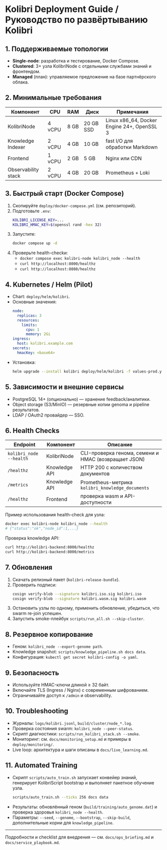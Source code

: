 # Kolibri Deployment Guide / Руководство по развёртыванию Kolibri

## 1. Поддерживаемые топологии
- **Single-node**: разработка и тестирование, Docker Compose.
- **Clustered**: 3+ узла KolibriNode с отдельными службами знаний и фронтендом.
- **Managed** (план): управляемое предложение на базе партнёрского облака.

## 2. Минимальные требования
| Компонент | CPU | RAM | Диск | Примечания |
|-----------|-----|-----|------|-----------|
| KolibriNode | 4 vCPU | 8 GB | 20 GB SSD | Linux x86_64, Docker Engine 24+, OpenSSL 3 |
| Knowledge Indexer | 2 vCPU | 4 GB | 10 GB | fast I/O для обработки Markdown |
| Frontend | 1 vCPU | 2 GB | 5 GB | Nginx или CDN |
| Observability stack | 2 vCPU | 4 GB | 20 GB | Prometheus + Loki |

## 3. Быстрый старт (Docker Compose)
1. Скопируйте `deploy/docker-compose.yml` (см. репозиторий).
2. Подготовьте `.env`:
   ```bash
   KOLIBRI_LICENSE_KEY=...
   KOLIBRI_HMAC_KEY=$(openssl rand -hex 32)
   ```
3. Запустите:
   ```bash
   docker compose up -d
   ```
4. Проверьте health-checkи:
   - `docker compose exec kolibri-node kolibri_node --health`
   - `curl http://localhost:8000/healthz`
   - `curl http://localhost:8080/healthz`

## 4. Kubernetes / Helm (Pilot)
- Chart: `deploy/helm/kolibri`.
- Основные значения:
  ```yaml
  node:
    replicas: 3
    resources:
      limits:
        cpu: 1
        memory: 2Gi
  ingress:
    host: kolibri.example.com
  secrets:
    hmacKey: <base64>
  ```
- Установка:
  ```bash
  helm upgrade --install kolibri deploy/helm/kolibri -f values-prod.yaml
  ```

## 5. Зависимости и внешние сервисы
- PostgreSQL 14+ (опционально) — хранение feedback/аналитики.
- Object storage (S3/MinIO) — резервные копии genoma и pipeline результатов.
- LDAP / OAuth2 провайдер — SSO.

## 6. Health Checks
| Endpoint | Компонент | Описание |
|----------|-----------|----------|
| `kolibri_node --health` | KolibriNode | CLI-проверка генома, семени и HMAC (возвращает JSON) |
| `/healthz` | Knowledge API | HTTP 200 с количеством документов |
| `/metrics` | Knowledge API | Prometheus-метрика `kolibri_knowledge_documents` |
| `/healthz` | Frontend | проверка wasm и API-доступности |

Пример использования health-check для узла:

```bash
docker exec kolibri-node kolibri_node --health
# {"status":"ok","node_id":1,...}
```

Проверка knowledge API:

```bash
curl http://kolibri-backend:8000/healthz
curl http://kolibri-backend:8000/metrics
```

## 7. Обновления
1. Скачать релизный пакет (`kolibri-release-bundle`).
2. Проверить подписи:
   ```bash
   cosign verify-blob --signature kolibri.iso.sig kolibri.iso
   cosign verify-blob --signature kolibri.wasm.sig kolibri.wasm
   ```
3. Остановить узлы по одному, применить обновление, убедиться, что swarm re-join успешен.
4. Запустить smoke-плейбук `scripts/run_all.sh --skip-cluster`.

## 8. Резервное копирование
- Геном: `kolibri_node --export-genome path`.
- Knowledge snapshot: `scripts/knowledge_pipeline.sh docs data`.
- Конфигурация: `kubectl get secret kolibri-config -o yaml`.

## 9. Безопасность
- Используйте HMAC-ключи длиной ≥ 32 байт.
- Включайте TLS (Ingress / Nginx) с современным шифрованием.
- Ограничивайте доступ к `/admin` и observability.

## 10. Troubleshooting
- Журналы: `logs/kolibri.jsonl`, `build/cluster/node_*.log`.
- Проверка состояния swarm: `kolibri_node --peer-status`.
- Скрипт диагностики: `scripts/run_kolibri_stack.sh --smoke`.
- Мониторинг: см. `docs/monitoring_setup.md` и примеры в `deploy/monitoring/`.
- Live loop: архитектура и шаги описаны в `docs/live_learning.md`.

## 11. Automated Training
- Скрипт `scripts/auto_train.sh` запускает конвейер знаний, генерирует KolibriScript bootstrap и выполняет пакетное обучение узла.
  ```bash
  scripts/auto_train.sh --ticks 256 docs data
  ```
- Результаты: обновлённый геном (`build/training/auto_genome.dat`) и проверка здоровья `kolibri_node --health`.
- Параметры: `--seed`, `--genome`, `--bootstrap`, `--skip-build`, дополнительные корни для `knowledge_pipeline`.

---

Подробности и checklist для внедрения — см. `docs/ops_briefing.md` и `docs/service_playbook.md`.
